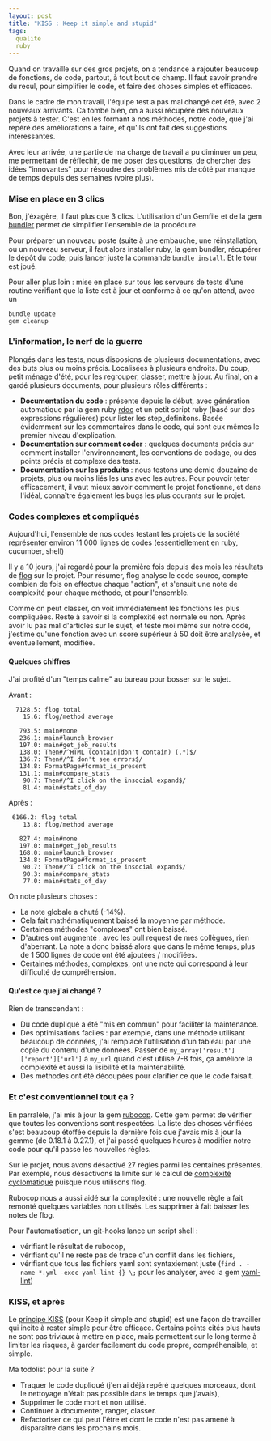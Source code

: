 ```yaml
---
layout: post
title: "KISS : Keep it simple and stupid"
tags:
  qualite
  ruby
---
```


Quand on travaille sur des gros projets, on a tendance à rajouter beaucoup de fonctions, de code, partout, à tout bout de champ.
Il faut savoir prendre du recul, pour simplifier le code, et faire des choses simples et efficaces.

Dans le cadre de mon travail, l'équipe test a pas mal changé cet été, avec 2 nouveaux arrivants. Ca tombe bien, on a aussi récupéré des nouveaux projets à tester.
C'est en les formant à nos méthodes, notre code, que j'ai repéré des améliorations à faire, et qu'ils ont fait des suggestions intéressantes.

Avec leur arrivée, une partie de ma charge de travail a pu diminuer un peu, me permettant de réflechir, de me poser des questions, de chercher des idées "innovantes" pour résoudre des problèmes mis de côté par manque de temps depuis des semaines (voire plus).


### Mise en place en 3 clics

Bon, j'éxagère, il faut plus que 3 clics. L'utilisation d'un Gemfile et de la gem [bundler](https://rubygems.org/gems/bundler) permet de simplifier l'ensemble de la procédure.


Pour préparer un nouveau poste (suite à une embauche, une réinstallation, ou un nouveau serveur, il faut alors installer ruby, la gem bundler, récupérer le dépôt du code, puis lancer juste la commande ```bundle install```. 
Et le tour est joué.


Pour aller plus loin : mise en place sur tous les serveurs de tests d'une routine vérifiant que la liste est à jour et conforme à ce qu'on attend, avec un 

```
bundle update
gem cleanup
```

### L'information, le nerf de la guerre

Plongés dans les tests, nous disposions de plusieurs documentations, avec des buts plus ou moins précis. Localisées à plusieurs endroits.
Du coup, petit ménage d'été, pour les regrouper, classer, mettre à jour. Au final, on a gardé plusieurs documents, pour plusieurs rôles différents :

* __Documentation du code__ : présente depuis le début, avec génération automatique par la gem ruby [rdoc](https://rubygems.org/gems/rdoc) et un petit script ruby (basé sur des expressions régulières) pour lister les step_definitons. Basée évidemment sur les commentaires dans le code, qui sont eux mêmes le premier niveau d'explication.
* __Documentation sur comment coder__ : quelques documents précis sur comment installer l'environnement, les conventions de codage, ou des points précis et complexe des tests.
* __Documentation sur les produits__ : nous testons une demie douzaine de projets, plus ou moins liés les uns avec les autres. Pour pouvoir teter efficacement, il vaut mieux savoir comment le projet fonctionne, et dans l'idéal, connaître également les bugs les plus courants sur le projet.


### Codes complexes et compliqués

Aujourd'hui, l'ensemble de nos codes testant les projets de la société représenter environ 11 000 lignes de codes (essentiellement en ruby, cucumber, shell)


Il y a 10 jours, j'ai regardé pour la première fois depuis des mois les résultats de [flog](https://rubygems.org/gems/flog) sur le projet. 
Pour résumer, flog analyse le code source, compte combien de fois on effectue chaque "action", et s'ensuit une note de complexité pour chaque méthode, et pour l'ensemble.


Comme on peut classer, on voit immédiatement les fonctions les plus compliquées. Reste à savoir si la complexité est normale ou non. Après avoir lu pas mal d'articles sur le sujet, et testé moi même sur notre code, j'estime qu'une fonction avec un score supérieur à 50 doit être analysée, et éventuellement, modifiée.


#### Quelques chiffres

J'ai profité d'un "temps calme" au bureau pour bosser sur le sujet. 

Avant :

```
  7128.5: flog total
    15.6: flog/method average

   793.5: main#none
   236.1: main#launch_browser
   197.0: main#get_job_results
   138.0: Then#/^HTML (contain|don't contain) (.*)$/
   136.7: Then#/^I don't see errors$/
   134.8: FormatPage#format_is_present
   131.1: main#compare_stats
    90.7: Then#/^I click on the insocial expand$/
    81.4: main#stats_of_day
```


Après : 

```
 6166.2: flog total
    13.8: flog/method average

   827.4: main#none
   197.0: main#get_job_results
   168.0: main#launch_browser
   134.8: FormatPage#format_is_present
    90.7: Then#/^I click on the insocial expand$/
    90.3: main#compare_stats
    77.0: main#stats_of_day
```

On note plusieurs choses :

* La note globale a chuté (-14%). 
* Cela fait mathématiquement baissé la moyenne par méthode.
* Certaines méthodes "complexes" ont bien baissé.
* D'autres ont augmenté : avec les pull request de mes collègues, rien d'aberrant. La note a donc baissé alors que dans le même temps, plus de 1 500 lignes de code ont été ajoutées / modifiées.
* Certaines méthodes, complexes, ont une note qui correspond à leur difficulté de compréhension. 


#### Qu'est ce que j'ai changé ?

Rien de transcendant :

* Du code dupliqué a été "mis en commun" pour faciliter la maintenance.
* Des optimisations faciles : par exemple, dans une méthode utilisant beaucoup de données, j'ai remplacé l'utilisation d'un tableau par une copie du contenu d'une données. Passer de ```my_array['result']['report']['url']``` à ```my_url``` quand c'est utilisé 7-8 fois, ça améliore la complexité et aussi la lisibilité et la maintenabilité.
* Des méthodes ont été découpées pour clarifier ce que le code faisait.


### Et c'est conventionnel tout ça ?

En parralèle, j'ai mis à jour la gem [rubocop](https://rubygems.org/gems/rubocop). Cette gem permet de vérifier que toutes les conventions sont respectées. La liste des choses vérifiées s'est beaucoup étoffée depuis la dernière fois que j'avais mis à jour la gemme (de 0.18.1 à 0.27.1), et j'ai passé quelques heures à modifier notre code pour qu'il passe les nouvelles règles.


Sur le projet, nous avons désactivé 27 règles parmi les centaines présentes. Par exemple, nous désactivons la limite sur le calcul de [complexité cyclomatique](http://fr.wikipedia.org/wiki/Nombre_cyclomatique) puisque nous utilisons flog.


Rubocop nous a aussi aidé sur la complexité : une nouvelle règle a fait remonté quelques variables non utilisés. Les supprimer à fait baisser les notes de flog.

Pour l'automatisation, un git-hooks lance un script shell :

* vérifiant le résultat de rubocop, 
* vérifiant qu'il ne reste pas de trace d'un conflit dans les fichiers,
* vérifiant que tous les fichiers yaml sont syntaxiement juste (```find . -name *.yml -exec yaml-lint {} \;``` pour les analyser, avec la gem [yaml-lint](https://rubygems.org/gems/yaml-lint))


### KISS, et après

Le [principe KISS](http://fr.wikipedia.org/wiki/Principe_KISS) (pour Keep it simple and stupid) est une façon de travailler qui incite à rester simple pour être efficace.
Certains points cités plus hauts ne sont pas triviaux à mettre en place, mais permettent sur le long terme à limiter les risques, à garder facilement du code propre, compréhensible, et simple.

Ma todolist pour la suite ? 

* Traquer le code dupliqué (j'en ai déjà repéré quelques morceaux, dont le nettoyage n'était pas possible dans le temps que j'avais), 
* Supprimer le code mort et non utilisé.
* Continuer à documenter, ranger, classer.
* Refactoriser ce qui peut l'être et dont le code n'est pas amené à disparaître dans les prochains mois.